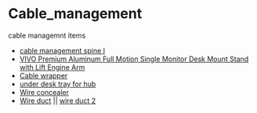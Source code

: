 # Cable_management
cable managemnt items


- [cable management spine I](https://www.amazon.ca/gp/product/B0F1V78FRJ/ref=ox_sc_act_title_1?th=1)
- [VIVO Premium Aluminum Full Motion Single Monitor Desk Mount Stand with Lift Engine Arm](https://www.amazon.ca/gp/product/B07K6WM83H/ref=ox_sc_act_title_2?smid=AX105E1SOBX1B&psc=1)
- [Cable wrapper](https://www.amazon.ca/dp/B09K3CHHD6?ref_=ppx_hzsearch_conn_dt_b_fed_asin_title_3&th=1)
- [under desk tray for hub](https://www.amazon.ca/dp/B0BPLRX32S?ref_=ppx_hzsearch_conn_dt_b_fed_asin_title_3&th=1)
- [Wire concealer](https://www.amazon.ca/ZhiYo-Mounted-Paintable-Concealer-L15-7in/dp/B0BR821HXX/ref=sr_1_14?)
- [Wire duct](https://www.amazon.ca/Raceway-Management-Channel-Computers-Shelves/dp/B081GWZTB7/ref=sr_1_3_sspa?) || [wire duct 2](https://www.amazon.ca/ZhiYo-Management-Raceway-Electrically-Computer/dp/B0BXCRCWX8/ref=sr_1_2_sspa?th=1)



<!-- 

- []()
- []()
- []()
- []()
- []()
- []()
- []()
- []()
- []()
- []()
- []()
- []()
- []()
- []()
- []()
- []()
- []()
- []()
- []()

-->
  
